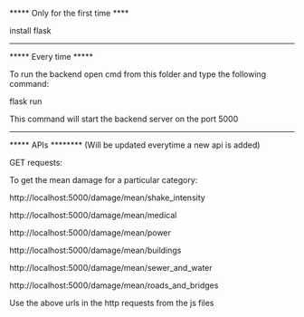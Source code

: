 ***** Only for the first time ****

install flask

---------------------------------------------------------------------------------------

***** Every time *****

To run the backend open cmd from this folder and type the following command:

flask run

This command will start the backend server on the port 5000

----------------------------------------------------------------------------------------

***** APIs ******** (Will be updated everytime a new api is added)

GET requests:

To get the mean damage for a particular category:

http://localhost:5000/damage/mean/shake_intensity

http://localhost:5000/damage/mean/medical

http://localhost:5000/damage/mean/power

http://localhost:5000/damage/mean/buildings

http://localhost:5000/damage/mean/sewer_and_water

http://localhost:5000/damage/mean/roads_and_bridges

Use the above urls in the http requests from the js files
